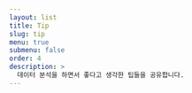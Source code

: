 ```yaml
---
layout: list
title: Tip
slug: tip
menu: true
submenu: false
order: 4
description: >
  데이터 분석을 하면서 좋다고 생각한 팁들을 공유합니다.
---
```

